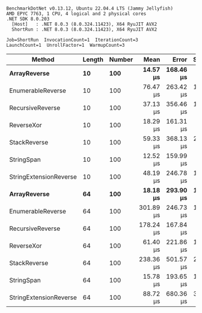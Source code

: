 ```

BenchmarkDotNet v0.13.12, Ubuntu 22.04.4 LTS (Jammy Jellyfish)
AMD EPYC 7763, 1 CPU, 4 logical and 2 physical cores
.NET SDK 8.0.203
  [Host]   : .NET 8.0.3 (8.0.324.11423), X64 RyuJIT AVX2
  ShortRun : .NET 8.0.3 (8.0.324.11423), X64 RyuJIT AVX2

Job=ShortRun  InvocationCount=1  IterationCount=3  
LaunchCount=1  UnrollFactor=1  WarmupCount=3  

```
| Method                 | Length | Number | Mean      | Error     | StdDev    | Median     | Min        | Max       | Allocated |
|----------------------- |------- |------- |----------:|----------:|----------:|-----------:|-----------:|----------:|----------:|
| **ArrayReverse**           | **10**     | **100**    |  **14.57 μs** | **168.46 μs** |  **9.234 μs** |  **10.911 μs** |   **7.735 μs** |  **25.08 μs** |  **10.09 KB** |
| EnumerableReverse      | 10     | 100    |  76.47 μs | 263.42 μs | 14.439 μs |  70.662 μs |  65.833 μs |  92.90 μs |  25.72 KB |
| RecursiveReverse       | 10     | 100    |  37.13 μs | 356.46 μs | 19.539 μs |  26.309 μs |  25.387 μs |  59.68 μs |  56.97 KB |
| ReverseXor             | 10     | 100    |  18.29 μs | 161.31 μs |  8.842 μs |  15.438 μs |  11.221 μs |  28.20 μs |  10.09 KB |
| StackReverse           | 10     | 100    |  59.33 μs | 368.13 μs | 20.178 μs |  50.533 μs |  45.043 μs |  82.41 μs |  31.19 KB |
| StringSpan             | 10     | 100    |  12.52 μs | 159.99 μs |  8.769 μs |   7.473 μs |   7.434 μs |  22.64 μs |   5.41 KB |
| StringExtensionReverse | 10     | 100    |  48.19 μs | 246.78 μs | 13.527 μs |  41.497 μs |  39.313 μs |  63.76 μs |  28.84 KB |
| **ArrayReverse**           | **64**     | **100**    |  **18.18 μs** | **293.90 μs** | **16.110 μs** |   **8.958 μs** |   **8.797 μs** |  **36.78 μs** |  **30.41 KB** |
| EnumerableReverse      | 64     | 100    | 301.89 μs | 246.73 μs | 13.524 μs | 301.321 μs | 288.657 μs | 315.69 μs |  59.31 KB |
| RecursiveReverse       | 64     | 100    | 178.24 μs | 167.84 μs |  9.200 μs | 174.676 μs | 171.360 μs | 188.69 μs | 710.88 KB |
| ReverseXor             | 64     | 100    |  61.40 μs | 221.86 μs | 12.161 μs |  59.661 μs |  50.203 μs |  74.34 μs |  30.41 KB |
| StackReverse           | 64     | 100    | 238.36 μs | 501.57 μs | 27.493 μs | 235.990 μs | 212.136 μs | 266.97 μs |  88.22 KB |
| StringSpan             | 64     | 100    |  15.78 μs | 193.65 μs | 10.615 μs |  11.521 μs |   7.954 μs |  27.86 μs |  15.56 KB |
| StringExtensionReverse | 64     | 100    |  88.72 μs | 680.36 μs | 37.293 μs |  68.057 μs |  66.324 μs | 131.77 μs |  68.69 KB |
